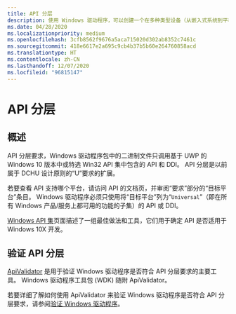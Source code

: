 ```yaml
---
title: API 分层
description: 使用 Windows 驱动程序，可以创建一个在多种类型设备（从嵌入式系统到平板电脑和电脑）上运行的驱动程序。
ms.date: 04/28/2020
ms.localizationpriority: medium
ms.openlocfilehash: 3cfb8562f9676a5aca715020d302ab8352c7461c
ms.sourcegitcommit: 418e6617e2a695c9cb4b37b5b60e264760858acd
ms.translationtype: HT
ms.contentlocale: zh-CN
ms.lasthandoff: 12/07/2020
ms.locfileid: "96815147"
---
```

# <a name="api-layering"></a>API 分层

## <a name="overview"></a>概述

API 分层要求，Windows 驱动程序包中的二进制文件只调用基于 UWP 的 Windows 10 版本中或特选 Win32 API 集中包含的 API 和 DDI。 API 分层是以前属于 DCHU 设计原则的“U”要求的扩展。

若要查看 API 支持哪个平台，请访问 API 的文档页，并审阅“要求”部分的“目标平台”条目。  Windows 驱动程序必须只使用将“目标平台”列为“`Universal`”（即在所有 Windows 产品/服务上都可用的功能的子集）的 API 或 DDI。

[Windows API 集](/windows/win32/apiindex/windows-apisets)页面描述了一组最佳做法和工具，它们用于确定 API 是否适用于 Windows 10X 开发。

## <a name="validating-api-layering"></a>验证 API 分层  

[ApiValidator](/windows-hardware/test/hlk/testref/df4a9671-c2aa-4c81-b964-7247fb4799df) 是用于验证 Windows 驱动程序是否符合 API 分层要求的主要工具。  Windows 驱动程序工具包 (WDK) 随附 ApiValidator。  

若要详细了解如何使用 ApiValidator 来验证 Windows 驱动程序是否符合 API 分层要求，请参阅[验证 Windows 驱动程序](validating-windows-drivers.md)。
